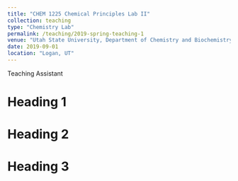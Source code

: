 ```yaml
---
title: "CHEM 1225 Chemical Principles Lab II"
collection: teaching
type: "Chemistry Lab"
permalink: /teaching/2019-spring-teaching-1
venue: "Utah State University, Department of Chemistry and Biochemistry"
date: 2019-09-01
location: "Logan, UT"
---
```


Teaching Assistant

Heading 1
======

Heading 2
======

Heading 3
======